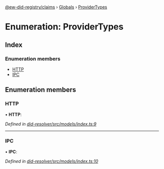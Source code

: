 [@ew-did-registry/claims](../README.md) › [Globals](../globals.md) › [ProviderTypes](providertypes.md)

# Enumeration: ProviderTypes

## Index

### Enumeration members

* [HTTP](providertypes.md#http)
* [IPC](providertypes.md#ipc)

## Enumeration members

###  HTTP

• **HTTP**:

*Defined in [did-resolver/src/models/index.ts:9](https://github.com/energywebfoundation/ew-did-registry/blob/42b5428/packages/did-resolver/src/models/index.ts#L9)*

___

###  IPC

• **IPC**:

*Defined in [did-resolver/src/models/index.ts:10](https://github.com/energywebfoundation/ew-did-registry/blob/42b5428/packages/did-resolver/src/models/index.ts#L10)*
